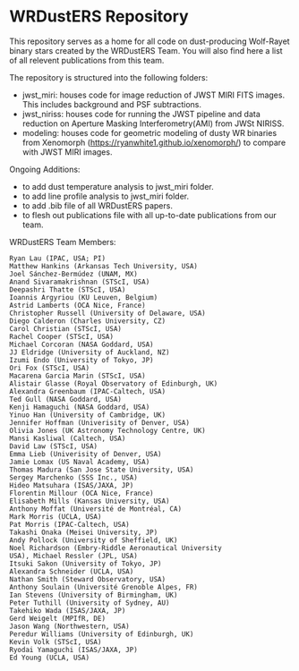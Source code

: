 # WRDustERS Repository
This repository serves as a home for all code on dust-producing Wolf-Rayet binary stars created by the WRDustERS Team. You will also find here a list of all relevent publications from this team. 

The repository is structured into the following folders:
- jwst_miri: houses code for image reduction of JWST MIRI FITS images. This includes background and PSF subtractions.
- jwst_niriss: houses code for running the JWST pipeline and data reduction on Aperture Masking Interferometry(AMI) from JWSt NIRISS.
- modeling: houses code for geometric modeling of dusty WR binaries from Xenomorph (https://ryanwhite1.github.io/xenomorph/) to compare with JWST MIRI images.

Ongoing Additions: 
- to add dust temperature analysis to jwst_miri folder.
- to add line profile analysis to jwst_miri folder.
- to add .bib file of all WRDustERS papers.
- to flesh out publications file with all up-to-date publications from our team. 

WRDustERS Team Members:

    Ryan Lau (IPAC, USA; PI)
    Matthew Hankins (Arkansas Tech University, USA)
    Joel Sánchez-Bermúdez (UNAM, MX)
    Anand Sivaramakrishnan (STScI, USA)
    Deepashri Thatte (STScI, USA)
    Ioannis Argyriou (KU Leuven, Belgium)
    Astrid Lamberts (OCA Nice, France)
    Christopher Russell (University of Delaware, USA)
    Diego Calderon (Charles University, CZ)
    Carol Christian (STScI, USA)
    Rachel Cooper (STScI, USA)
    Michael Corcoran (NASA Goddard, USA)
    JJ Eldridge (University of Auckland, NZ)
    Izumi Endo (University of Tokyo, JP)
    Ori Fox (STScI, USA)
    Macarena Garcia Marin (STScI, USA)
    Alistair Glasse (Royal Observatory of Edinburgh, UK)
    Alexandra Greenbaum (IPAC-Caltech, USA)
    Ted Gull (NASA Goddard, USA)
    Kenji Hamaguchi (NASA Goddard, USA)
    Yinuo Han (University of Cambridge, UK)
    Jennifer Hoffman (Univerisity of Denver, USA)
    Olivia Jones (UK Astronomy Technology Centre, UK)
    Mansi Kasliwal (Caltech, USA)
    David Law (STScI, USA)
    Emma Lieb (Univerisity of Denver, USA)
    Jamie Lomax (US Naval Academy, USA)
    Thomas Madura (San Jose State University, USA)
    Sergey Marchenko (SSS Inc., USA)
    Hideo Matsuhara (ISAS/JAXA, JP)
    Florentin Millour (OCA Nice, France)
    Elisabeth Mills (Kansas University, USA)
    Anthony Moffat (Université de Montréal, CA)
    Mark Morris (UCLA, USA)
    Pat Morris (IPAC-Caltech, USA)
    Takashi Onaka (Meisei University, JP)
    Andy Pollock (University of Sheffield, UK)
    Noel Richardson (Embry-Riddle Aeronautical University
    USA), Michael Ressler (JPL, USA)
    Itsuki Sakon (University of Tokyo, JP)
    Alexandra Schneider (UCLA, USA)
    Nathan Smith (Steward Observatory, USA)
    Anthony Soulain (Université Grenoble Alpes, FR)
    Ian Stevens (University of Birmingham, UK)
    Peter Tuthill (University of Sydney, AU)
    Takehiko Wada (ISAS/JAXA, JP)
    Gerd Weigelt (MPIfR, DE)
    Jason Wang (Northwestern, USA)
    Peredur Williams (University of Edinburgh, UK)
    Kevin Volk (STScI, USA)
    Ryodai Yamaguchi (ISAS/JAXA, JP)
    Ed Young (UCLA, USA)
